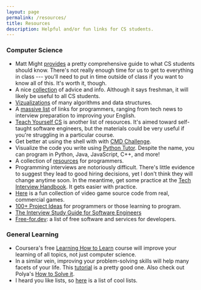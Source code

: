 ```yaml
---
layout: page
permalink: /resources/
title: Resources
description: Helpful and/or fun links for CS students.
---
```


### Computer Science

* Matt Might [provides](http://matt.might.net/articles/what-cs-majors-should-know/) a pretty comprehensive guide to what CS students
should know. There's not really enough time for us to get to
everything in class --- you'll need to put in time outside of class if
you want to know all of this. It's worth it, though.
* A nice [collection](https://github.com/nushackers/notes-to-cs-freshmen-from-the-future/blob/master/README.md) of advice and info. Although it says freshman,
it will likely be useful to all CS students.
* [Vizualizations](https://visualgo.net) of many algorithms and data structures.
* A [massive list](https://github.com/sdmg15/Best-websites-a-programmer-should-visit) of links for programmers, ranging from tech news
  to interview preparation to improving your English.
* [Teach Yourself CS](https://teachyourselfcs.com) is another list of resources. It's aimed
  toward self-taught software engineers, but the materials could be
  very useful if you're struggling in a particular course.
* Get better at using the shell with with [CMD Challenge](https://cmdchallenge.com/).
* Visualize the code you write using [Python
  Tutor](http://pythontutor.com/). Despite the name, you can program
  in Python, Java, JavaScript, C++, and more!
* A collection of [resources](https://github.com/charlax/professional-programming) for programmers.
* Programming interviews are notoriously difficult. There's little
  evidence to suggest they lead to good hiring decisions, yet I don't
  think they will change anytime soon. In the meantime, get some
  practice at the [Tech Interview
  Handbook](https://yangshun.github.io/tech-interview-handbook/). It
  gets easier with practice.
* [Here](https://github.com/videogamepreservation) is a fun collection
  of video game source code from real, commercial games.
* [100+ Project Ideas](https://dev.to/mibzman/100-project-ideas-oda)
  for programmers or those learning to program.
* [The Interview Study Guide for Software Engineers](https://dev.to/seattledataguy/the-interview-study-guide-for-software-engineers-764)
* [Free-for.dev](https://free-for.dev): a list of free software and services for developers.

### General Learning

* Coursera's free [Learning How to
  Learn](https://www.coursera.org/learn/learning-how-to-learn) course
  will improve your learning of all topics, not just computer science.
* In a similar vein, improving your problem-solving skills will help
  many facets of your life. This
  [tutorial](https://ryanstutorials.net/problem-solving-skills/) is a
  pretty good one. Also check out Polya's [How to Solve
  it](https://www.amazon.com/How-Solve-Mathematical-Princeton-Science/dp/069116407X).
* I heard you like lists, so [here](https://github.com/jnv/lists) is a list of cool lists.
